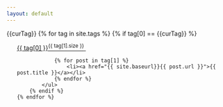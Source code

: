 ```yaml
---
layout: default
---
```

<script type="text/javascript">
	var curTag = $.query.get("tag");
</script>

<div class="well">
	{{curTag}}
    {% for tag in site.tags %}
    	{% if tag[0] == {{curTag}} %}
	        <ul>
	            <a href="{{site.baseurl}}/tags?tag={{tag[0] | cgi}}" title="{{ tag[0] }}">{{ tag[0] }}<sup>{{ tag[1].size }}</sup>&nbsp;</a>

	            {% for post in tag[1] %}
	                <li><a href="{{ site.baseurl}}{{ post.url }}">{{ post.title }}</a></li>
	            {% endfor %}
	        </ul>
        {% endif %}
    {% endfor %}
</div>




